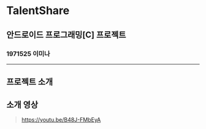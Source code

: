 # TalentShare
## 안드로이드 프로그래밍[C] 프로젝트
### 1971525 이미나

---
## 프로젝트 소개

## 소개 영상
> https://youtu.be/B48J-FMbEyA
